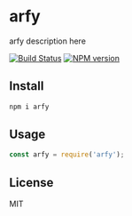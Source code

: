 # arfy

arfy description here

[![Build Status][travis-image]][travis-url]
[![NPM version][npm-image]][npm-url]

## Install

```bash
npm i arfy
```

## Usage

```js
const arfy = require('arfy');
```

## License

MIT

[npm-url]: https://npmjs.org/package/arfy
[npm-image]: https://badge.fury.io/js/arfy.svg
[travis-url]: https://travis-ci.org/astur/arfy
[travis-image]: https://travis-ci.org/astur/arfy.svg?branch=master